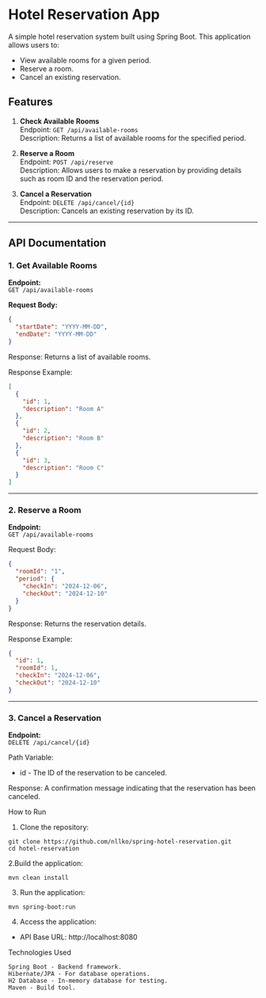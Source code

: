 # Hotel Reservation App

A simple hotel reservation system built using Spring Boot. This application allows users to:

- View available rooms for a given period.
- Reserve a room.
- Cancel an existing reservation.

## Features

1. **Check Available Rooms**  
   Endpoint: `GET /api/available-rooms`  
   Description: Returns a list of available rooms for the specified period.

2. **Reserve a Room**  
   Endpoint: `POST /api/reserve`  
   Description: Allows users to make a reservation by providing details such as room ID and the reservation period.

3. **Cancel a Reservation**  
   Endpoint: `DELETE /api/cancel/{id}`  
   Description: Cancels an existing reservation by its ID.

---

## API Documentation

### 1. Get Available Rooms

**Endpoint:**  
`GET /api/available-rooms`

**Request Body:**

```json
{
  "startDate": "YYYY-MM-DD",
  "endDate": "YYYY-MM-DD"
}
```

Response:
Returns a list of available rooms.

Response Example:

```json
[
  {
    "id": 1,
    "description": "Room A"
  },
  {
    "id": 2,
    "description": "Room B"
  },
  {
    "id": 3,
    "description": "Room C"
  }
]
```

---

### 2. Reserve a Room

**Endpoint:**  
`GET /api/available-rooms`

Request Body:

```json
{
  "roomId": "1",
  "period": {
    "checkIn": "2024-12-06",
    "checkOut": "2024-12-10"
  }
}
```

Response:
Returns the reservation details.

Response Example:

```json
{
  "id": 1,
  "roomId": 1,
  "checkIn": "2024-12-06",
  "checkOut": "2024-12-10"
}
```

---

### 3. Cancel a Reservation

**Endpoint:**  
`DELETE /api/cancel/{id}`

Path Variable:

- id - The ID of the reservation to be canceled.

Response:
A confirmation message indicating that the reservation has been canceled.

How to Run

1. Clone the repository:

```
git clone https://github.com/nllko/spring-hotel-reservation.git
cd hotel-reservation
```

2.Build the application:

```
mvn clean install
```

3. Run the application:

```
mvn spring-boot:run
```
4. Access the application:

- API Base URL: http://localhost:8080


Technologies Used

    Spring Boot - Backend framework.
    Hibernate/JPA - For database operations.
    H2 Database - In-memory database for testing.
    Maven - Build tool.
